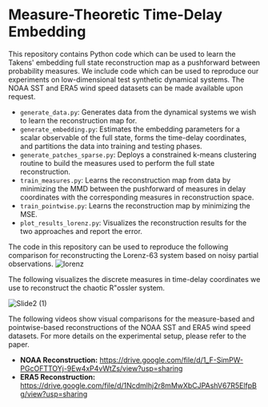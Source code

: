 # Measure-Theoretic Time-Delay Embedding

This repository contains Python code which can be used to learn the Takens' embedding full state reconstruction map as a pushforward between probability measures. We include code which can be used to reproduce our experiments on low-dimensional test synthetic dynamical systems. The NOAA SST and ERA5 wind speed datasets can be made available upon request. 

- `generate_data.py`: Generates data from the dynamical systems we wish to learn the reconstruction map for.
- `generate_embedding.py`: Estimates the embedding parameters for a scalar observable of the full state, forms the time-delay coordinates, and partitions the data into training and testing phases.
- `generate_patches_sparse.py`: Deploys a constrained k-means clustering routine to build the measures used to perform the full state reconstruction.
- `train_measures.py`: Learns the reconstruction map from data by minimizing the MMD between the pushforward of measures in delay coordinates with the corresponding measures in reconstruction space.
- `train_pointwise.py`: Learns the reconstruction map by minimizing the MSE.
- `plot_results_lorenz.py`: Visualizes the reconstruction results for the two approaches and report the error. 

The code in this repository can be used to reproduce the following comparison for reconstructing the Lorenz-63 system based on noisy partial observations. 
![lorenz](https://github.com/user-attachments/assets/51add5b4-b863-4bc3-a724-596fb2b27306)

The following visualizes the discrete measures in time-delay coordinates we use to reconstruct the chaotic R\"ossler system.

![Slide2 (1)](https://github.com/user-attachments/assets/fd1113d4-013f-4a6b-ba5e-be8714abfc45)

The following videos show visual comparisons for the measure-based and pointwise-based reconstructions of the NOAA SST and ERA5 wind speed datasets. For more details on the experimental setup, please refer to the paper. 

- **NOAA Reconstruction:** https://drive.google.com/file/d/1_F-SimPW-PGcOFTTOYj-9Ew4xP4vWtZs/view?usp=sharing
- **ERA5 Reconstruction:** https://drive.google.com/file/d/1Ncdmlhj2r8mMwXbCJPAshV67R5ElfpBg/view?usp=sharing

